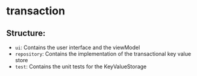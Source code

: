 # transaction

## Structure:
- `ui`: Contains the user interface and the viewModel
- `repository`: Contains the implementation of the transactional key value store
- `test`: Contains the unit tests for the KeyValueStorage